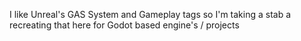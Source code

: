 I like Unreal's GAS System and Gameplay tags so I'm taking a stab a recreating that here for Godot based engine's / projects
